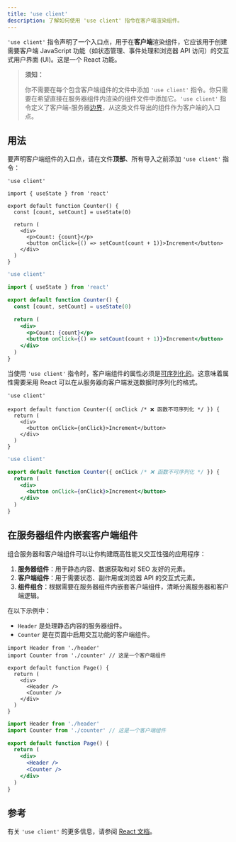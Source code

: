 ```yaml
---
title: 'use client'
description: 了解如何使用 'use client' 指令在客户端渲染组件。
---
```


`'use client'` 指令声明了一个入口点，用于在**客户端**渲染组件，它应该用于创建需要客户端 JavaScript 功能（如状态管理、事件处理和浏览器 API 访问）的交互式用户界面 (UI)。这是一个 React 功能。

> **须知：**
>
> 你不需要在每个包含客户端组件的文件中添加 `'use client'` 指令。你只需要在希望直接在服务器组件内渲染的组件文件中添加它。`'use client'` 指令定义了客户端-服务器[边界](https://nextjs.org/docs/app/building-your-application/rendering#network-boundary)，从这类文件导出的组件作为客户端的入口点。

## 用法

要声明客户端组件的入口点，请在文件**顶部**、所有导入之前添加 `'use client'` 指令：

```tsx filename="app/components/counter.tsx" highlight={1} switcher
'use client'

import { useState } from 'react'

export default function Counter() {
  const [count, setCount] = useState(0)

  return (
    <div>
      <p>Count: {count}</p>
      <button onClick={() => setCount(count + 1)}>Increment</button>
    </div>
  )
}
```

```jsx filename="app/components/counter.js" highlight={1} switcher
'use client'

import { useState } from 'react'

export default function Counter() {
  const [count, setCount] = useState(0)

  return (
    <div>
      <p>Count: {count}</p>
      <button onClick={() => setCount(count + 1)}>Increment</button>
    </div>
  )
}
```

当使用 `'use client'` 指令时，客户端组件的属性必须是[可序列化的](https://react.dev/reference/rsc/use-client#serializable-types)。这意味着属性需要采用 React 可以在从服务器向客户端发送数据时序列化的格式。

```tsx filename="app/components/counter.tsx" highlight={4} switcher
'use client'

export default function Counter({ onClick /* ❌ 函数不可序列化 */ }) {
  return (
    <div>
      <button onClick={onClick}>Increment</button>
    </div>
  )
}
```

```jsx filename="app/components/counter.js" highlight={4} switcher
'use client'

export default function Counter({ onClick /* ❌ 函数不可序列化 */ }) {
  return (
    <div>
      <button onClick={onClick}>Increment</button>
    </div>
  )
}
```

## 在服务器组件内嵌套客户端组件

组合服务器和客户端组件可以让你构建既高性能又交互性强的应用程序：

1. **服务器组件**：用于静态内容、数据获取和对 SEO 友好的元素。
2. **客户端组件**：用于需要状态、副作用或浏览器 API 的交互式元素。
3. **组件组合**：根据需要在服务器组件内嵌套客户端组件，清晰分离服务器和客户端逻辑。

在以下示例中：

- `Header` 是处理静态内容的服务器组件。
- `Counter` 是在页面中启用交互功能的客户端组件。

```tsx filename="app/page.tsx" highlight={2,8} switcher
import Header from './header'
import Counter from './counter' // 这是一个客户端组件

export default function Page() {
  return (
    <div>
      <Header />
      <Counter />
    </div>
  )
}
```

```jsx filename="app/page.js" highlight={2,8} switcher
import Header from './header'
import Counter from './counter' // 这是一个客户端组件

export default function Page() {
  return (
    <div>
      <Header />
      <Counter />
    </div>
  )
}
```

## 参考

有关 `'use client'` 的更多信息，请参阅 [React 文档](https://react.dev/reference/rsc/use-client)。
